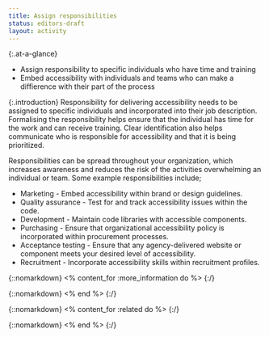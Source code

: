 ```yaml
---
title: Assign responsibilities
status: editors-draft
layout: activity
---
```


{:.at-a-glance}
* Assign responsibility to specific individuals who have time and training
* Embed accessibility with individuals and teams who can make a diffierence with their part of the process

{:.introduction}
Responsibility for delivering accessibility needs to be assigned to specific individuals and incorporated into their job description. Formalising the responsibility helps ensure that the individual has time for the work and can receive training. Clear identification also helps communicate who is responsible for accessibility and that it is being prioritized.

Responsibilities can be spread throughout your organization, which increases awareness and reduces the risk of the activities overwhelming an individual or team. Some example responsibilities include;

* Marketing - Embed accessibility within brand or design guidelines.
* Quality assurance - Test for and track accessibility issues within the code.
* Development - Maintain code libraries with accessible components.
* Purchasing - Ensure that organizational accessibility policy is incorporated within procurement processes.
* Acceptance testing - Ensure that any agency-delivered website or component meets your desired level of accessibility.
* Recruitment - Incorporate accessibility skills within recruitment profiles.

{::nomarkdown}
<% content_for :more_information do %>
{:/}

{::nomarkdown}
<% end %>
{:/}

{::nomarkdown}
<% content_for :related do %>
{:/}

{::nomarkdown}
<% end %>
{:/}
